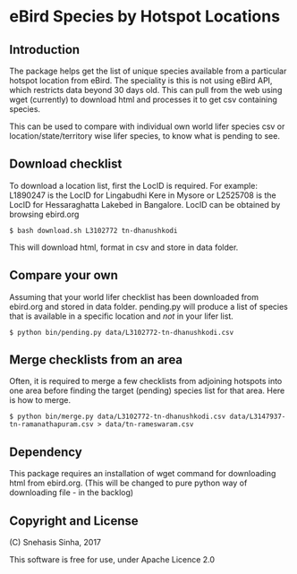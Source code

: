 eBird Species by Hotspot Locations
==================================

Introduction
------------

The package helps get the list of unique species available from a particular hotspot location from eBird.
The speciality is this is not using eBird API, which restricts data beyond 30 days old. This can pull 
from the web using wget (currently) to download html and processes it to get csv containing species.

This can be used to compare with individual own world lifer species csv or location/state/territory wise
lifer species, to know what is pending to see.

Download checklist
------------------

To download a location list, first the LocID is required. For example: L1890247 is the LocID for Lingabudhi Kere 
in Mysore or L2525708 is the LocID for Hessaraghatta Lakebed in Bangalore. LocID can be obtained by browsing 
ebird.org

```
$ bash download.sh L3102772 tn-dhanushkodi
```

This will download html, format in csv and store in data folder.

Compare your own
----------------

Assuming that your world lifer checklist has been downloaded from ebird.org and stored in data folder. 
pending.py will produce a list of species that is available in a specific location and _not_ in your
lifer list.

```
$ python bin/pending.py data/L3102772-tn-dhanushkodi.csv
```

Merge checklists from an area
-----------------------------

Often, it is required to merge a few checklists from adjoining hotspots into one area before finding 
the target (pending) species list for that area. Here is how to merge.

```
$ python bin/merge.py data/L3102772-tn-dhanushkodi.csv data/L3147937-tn-ramanathapuram.csv > data/tn-rameswaram.csv
```


Dependency
----------

This package requires an installation of wget command for downloading html from ebird.org. (This will be 
changed to pure python way of downloading file - in the backlog)


Copyright and License
---------------------
(C) Snehasis Sinha, 2017

This software is free for use, under Apache Licence 2.0
